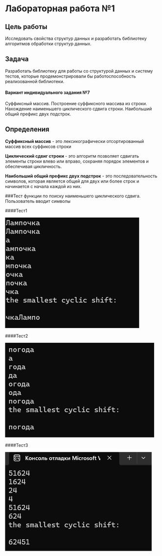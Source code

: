 # Лабораторная работа №1

## Цель работы
Исследовать свойства структур данных и разработать библиотеку алгоритмов обработки структур данных.

## Задача
Разработать библиотеку для работы со структурой данных и систему тестов, которые продемонстрировали бы работоспособность реализованной библиотеки.

#### Вариант индивидуального задания №7
Суффиксный массив. Построение суффиксного массива из строки. Нахождение наименьшего циклического сдвига строки. Наибольший общий префикс двух подстрок.

## Определения
**Суффиксный массив** - это лексикографически отсортированный массив всех суффиксов строки

**Циклический сдвиг строки** - это алгоритм позволяет сдвигать элементы строки влево или вправо, сохраняя порядок элементов и обеспечивая цикличность.

**Наибольший общий префикс двух подстрок** - это последовательность символов, которая является общей для двух или более строк и начинается с начала каждой из них. 

###Тест функции по поиску наименьшего циклического сдвига.
Пользователь вводит символы 

####Тест1

![image](test1.png)

####Тест2

![image](test2.png)

####Тест3

![image](test3.png)